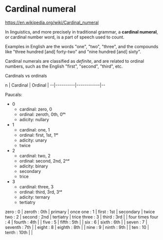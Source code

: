 # Cardinal numeral

https://en.wikipedia.org/wiki/Cardinal_numeral

In linguistics, and more precisely in traditional grammar, a **cardinal numeral**, or cardinal number word, is a part of speech used to count.

Examples in English are the words "one", "two", "three", and the compounds like "three hundred [and] forty-two" and "nine hundred [and] sixty".

Cardinal numerals are classified as *definite*, and are related to ordinal numbers, such as the English "first", "second", "third", etc.

Cardinals vs ordinals

n | Cardinal | Ordinal    |
--|----------|------------|--

Paucals:
- 0
  - cardinal: zero, 0
  - ordinal:  zeroth, 0th, 0ᵗʰ
  - adicity:  nullary
- 1
  - cardinal: one, 1
  - ordinal:  first, 1st, 1ˢᵗ
  - adicity:  unary
  - twice
- 2
  - cardinal: two, 2
  - ordinal:  second, 2nd, 2ⁿᵈ
  - adicity: binary
  - secondary
  - trice
- 3
  - cardinal: three, 3
  - ordinal:  third, 3rd, 3ʳᵈ
  - adicity:  ternary
  - tertiatry



zero  :  0 | zeroth  :  0th | primary   | once
one   :  1 | first   :  1st | secondary | twice
two   :  2 | second  :  2nd | tertiatry | trice
three :  3 | third   :  3rd |           | four times 
four  :  4 | fourth  :  4th |           |
five  :  5 | fifth   :  5th |           |
six   :  6 | sixth   :  6th |           |
seven :  7 | seventh :  7th |           |
eight :  8 | eighth  :  8th |           |
nine  :  9 | ninth   :  9th |           |
ten   : 10 | tenth   : 10th |           |
